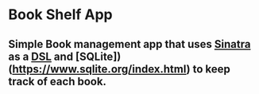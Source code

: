 # Book Shelf App

## Simple Book management app that uses [Sinatra](http://sinatrarb.com/) as a [DSL](https://en.wikipedia.org/wiki/Domain-specific_language) and [SQLite])(https://www.sqlite.org/index.html) to keep track of each book.
